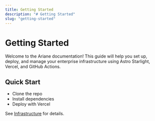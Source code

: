 ```yaml
---
title: Getting Started
description: "# Getting Started"
slug: "getting-started"
---
```












# Getting Started

Welcome to the Ariane documentation! This guide will help you set up, deploy, and manage your enterprise infrastructure using Astro Starlight, Vercel, and GitHub Actions.

## Quick Start

- Clone the repo
- Install dependencies
- Deploy with Vercel

See [Infrastructure](../infrastructure) for details.

